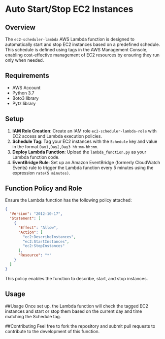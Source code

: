 # Auto Start/Stop EC2 Instances

## Overview

The `ec2-scheduler-lambda` AWS Lambda function is designed to automatically start and stop EC2 instances based on a predefined schedule. This schedule is defined using tags in the AWS Management Console, enabling cost-effective management of EC2 resources by ensuring they run only when needed.

## Requirements

- AWS Account
- Python 3.7
- Boto3 library
- Pytz library

## Setup

1. **IAM Role Creation**: Create an IAM role `ec2-scheduler-lambda-role` with EC2 access and Lambda execution policies.
2. **Schedule Tag**: Tag your EC2 instances with the `Schedule` key and value in the format `Day1,Day2,Day3 hh:mm-hh:mm`.
3. **Deploy Lambda Function**: Upload the `lambda_function.py` as your Lambda function code.
4. **EventBridge Rule**: Set up an Amazon EventBridge (formerly CloudWatch Events) rule to trigger the Lambda function every 5 minutes using the expression `rate(5 minutes)`.

## Function Policy and Role

Ensure the Lambda function has the following policy attached:

```json
{
  "Version": "2012-10-17",
  "Statement": [
    {
      "Effect": "Allow",
      "Action": [
        "ec2:DescribeInstances",
        "ec2:StartInstances",
        "ec2:StopInstances"
      ],
      "Resource": "*"
    }
  ]
}
```
This policy enables the function to describe, start, and stop instances.
## Usage
##Usage
Once set up, the Lambda function will check the tagged EC2 instances and start or stop them based on the current day and time matching the Schedule tag.

##Contributing
Feel free to fork the repository and submit pull requests to contribute to the development of this function.
